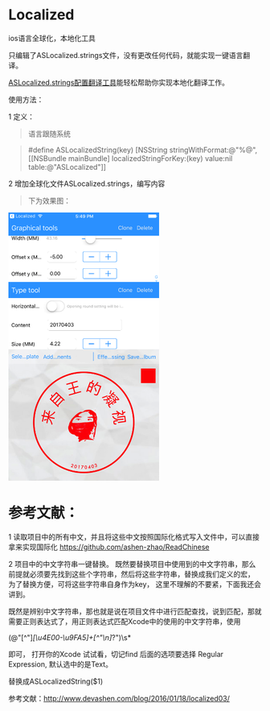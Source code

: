 # Localized
ios语言全球化，本地化工具

只编辑了ASLocalized.strings文件，没有更改任何代码，就能实现一键语言翻译。

[ASLocalized.strings配置翻译工具](https://itunes.apple.com/us/app/ios%E8%AF%AD%E8%A8%80%E6%9C%AC%E5%9C%B0%E5%8C%96-xcode%E9%85%8D%E7%BD%AE%E8%AF%AD%E8%A8%80%E7%BF%BB%E8%AF%91%E5%9B%BD%E9%99%85%E5%8C%96%E5%8A%A9%E6%89%8B/id1242666554?l=zh&ls=1&mt=8)能轻松帮助你实现本地化翻译工作。

使用方法：

1 定义：

> 语言跟随系统

> #define ASLocalizedString(key)  [NSString stringWithFormat:@"%@", [[NSBundle mainBundle] localizedStringForKey:(key) value:nil table:@"ASLocalized"]]

2 增加全球化文件ASLocalized.strings，编写内容

> 下为效果图：

<img width='300px' src = 'https://github.com/1617176084/Localized/blob/master/Simulator%20Screen%20Shot%202017%E5%B9%B45%E6%9C%8822%E6%97%A5%20%E4%B8%8B%E5%8D%885.49.23.png'>



# 参考文献：
1 读取项目中的所有中文，并且将这些中文按照国际化格式写入文件中，可以直接拿来实现国际化 
https://github.com/ashen-zhao/ReadChinese

2 项目中的中文字符串一键替换。
既然要替换项目中使用到的中文字符串，那么前提就必须要先找到这些个字符串，然后将这些字符串，替换成我们定义的宏， 为了替换方便，可将这些字符串自身作为key， 这里不理解的不要紧，下面我还会讲到。 

既然是辨别中文字符串，那也就是说在项目文件中进行匹配查找，说到匹配，那就需要正则表达式了，用正则表达式匹配Xcode中的使用的中文字符串，使用

(@"[^"]*[\u4E00-\u9FA5]+[^"\n]*?")\s* 

即可， 打开你的Xcode 试试看，切记find 后面的选项要选择 Regular Expression, 默认选中的是Text。

替换成ASLocalizedString\($1\)

参考文献：http://www.devashen.com/blog/2016/01/18/localized03/
 
